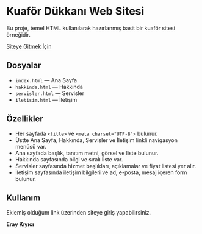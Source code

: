 # Kuaför Dükkanı Web Sitesi

Bu proje, temel HTML kullanılarak hazırlanmış basit bir kuaför sitesi örneğidir. 

<a href="https://eraykiyici.github.io/kuaforsitesi/index.html" target="_blank">Siteye Gitmek İçin</a>

## Dosyalar
- `index.html` — Ana Sayfa  
- `hakkinda.html` — Hakkında  
- `servisler.html` — Servisler  
- `iletisim.html` — İletişim  

## Özellikler
- Her sayfada `<title>` ve `<meta charset="UTF-8">` bulunur.
- Üstte Ana Sayfa, Hakkında, Servisler ve İletişim linkli navigasyon menüsü var.
- Ana sayfada başlık, tanıtım metni, görsel ve liste bulunur.
- Hakkında sayfasında bilgi ve sıralı liste var.
- Servisler sayfasında hizmet başlıkları, açıklamalar ve fiyat listesi yer alır.
- İletişim sayfasında iletişim bilgileri ve ad, e-posta, mesaj içeren form bulunur.

## Kullanım
Eklemiş olduğum link üzerinden siteye giriş yapabilirsiniz.

**Eray Kıyıcı**
